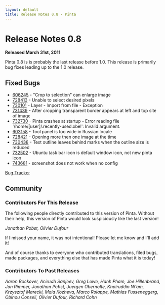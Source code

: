 ```yaml
---
layout: default
title: Release Notes 0.8 - Pinta
---
```

# Release Notes 0.8

**Released March 31st, 2011**

Pinta 0.8 is is probably the last release before 1.0. This release is primarily bug fixes leading up to the 1.0 release.

## Fixed Bugs

* [606245](https://launchpad.net/bugs/606245) - "Crop to selection" can enlarge image
* [728413](https://launchpad.net/bugs/728413) - Unable to select desired pixels
* [730101](https://launchpad.net/bugs/730101) - Layer - Import from file - Exception
* [731439](https://launchpad.net/bugs/731439) - After cropping transparent border appears at left and top site of image
* [732730](https://launchpad.net/bugs/732730) - Pinta crashes at startup - Error reading file '/home/&#0091;user&#0093;/.recently-used.xbel': Invalid argument.
* [603158](https://launchpad.net/bugs/603158) - Tool panel is too wide in Russian locale
* [728421](https://launchpad.net/bugs/728421) - Opening more then one image at the time
* [730438](https://launchpad.net/bugs/730438) - Text outline leaves behind marks when the outline size is reduced
* [732502](https://launchpad.net/bugs/732502) - Ubuntu task bar icon is default window icon, not new pinta icon
* [743681](https://launchpad.net/bugs/743681) - screenshot does not work when no config

[Bug Tracker][1]

## Community

### Contributors For This Release
The following people directly contributed to this version of Pinta. Without their help, this version of Pinta would look suspiciously like the last version!

*Jonathan Pobst, Olivier Dufour*

If I missed your name, it was not intentional! Please let me know and I'll add it!

And of course thanks to everyone who contributed translations, filed bugs, made packages, and everything else that has made Pinta what it is today!

### Contributors To Past Releases

*Aaron Bockover, Anirudh Sanjeev, Greg Lowe, Hanh Pham, Joe Hillenbrand, Jon Rimmer, Jonathan Pobst, Juergen Obernolte, Khairuddin Ni'am, Krzysztof Marecki, Maia Kozheva, Marco Rolappe, Mathias Fusseneggerg, Obinou Conseil, Olivier Dufour, Richard Cohn*

[1]: https://bugs.launchpad.net/pinta/+bugs
